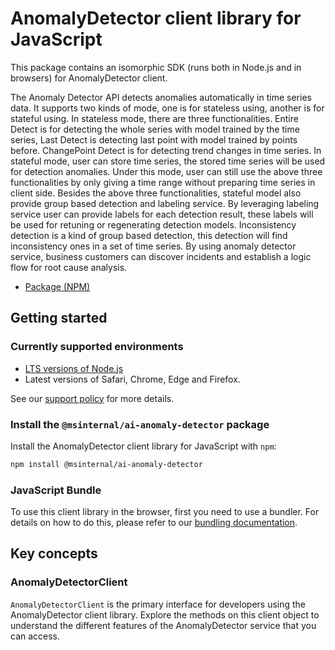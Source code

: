 # AnomalyDetector client library for JavaScript

This package contains an isomorphic SDK (runs both in Node.js and in browsers) for AnomalyDetector client.

The Anomaly Detector API detects anomalies automatically in time series data.
It supports two kinds of mode, one is for stateless using, another is for
stateful using. In stateless mode, there are three functionalities. Entire
Detect is for detecting the whole series with model trained by the time series,
Last Detect is detecting last point with model trained by points before.
ChangePoint Detect is for detecting trend changes in time series. In stateful
mode, user can store time series, the stored time series will be used for
detection anomalies. Under this mode, user can still use the above three
functionalities by only giving a time range without preparing time series in
client side. Besides the above three functionalities, stateful model also
provide group based detection and labeling service. By leveraging labeling
service user can provide labels for each detection result, these labels will be
used for retuning or regenerating detection models. Inconsistency detection is
a kind of group based detection, this detection will find inconsistency ones in
a set of time series. By using anomaly detector service, business customers can
discover incidents and establish a logic flow for root cause analysis.

- [Package (NPM)](https://www.npmjs.com/package/@msinternal/ai-anomaly-detector)

## Getting started

### Currently supported environments

- [LTS versions of Node.js](https://github.com/nodejs/release#release-schedule)
- Latest versions of Safari, Chrome, Edge and Firefox.

See our [support policy](https://github.com/Azure/azure-sdk-for-js/blob/main/SUPPORT.md) for more details.


### Install the `@msinternal/ai-anomaly-detector` package

Install the AnomalyDetector client library for JavaScript with `npm`:

```bash
npm install @msinternal/ai-anomaly-detector
```



### JavaScript Bundle
To use this client library in the browser, first you need to use a bundler. For details on how to do this, please refer to our [bundling documentation](https://aka.ms/AzureSDKBundling).

## Key concepts

### AnomalyDetectorClient

`AnomalyDetectorClient` is the primary interface for developers using the AnomalyDetector client library. Explore the methods on this client object to understand the different features of the AnomalyDetector service that you can access.

